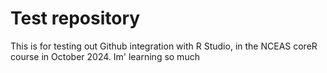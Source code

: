 # Test repository
This is for testing out Github integration with R Studio, in the NCEAS coreR course in October 2024. Im' learning so much
